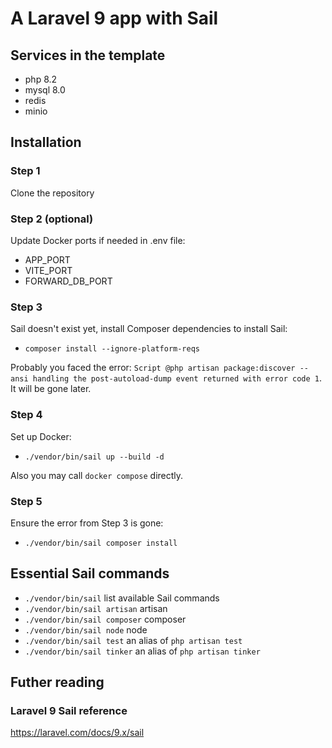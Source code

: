 # A Laravel 9 app with Sail

## Services in the template
- php 8.2
- mysql 8.0
- redis
- minio

## Installation

### Step 1
Clone the repository 

### Step 2 (optional)
Update Docker ports if needed in .env file:
- APP_PORT
- VITE_PORT
- FORWARD_DB_PORT

### Step 3
Sail doesn't exist yet, install Composer dependencies to install Sail:
- `composer install --ignore-platform-reqs`

Probably you faced the error: `Script @php artisan package:discover --ansi handling the post-autoload-dump event returned with error code 1`. It will be gone later.

### Step 4
Set up Docker:
- `./vendor/bin/sail up --build -d`

Also you may call `docker compose` directly.

### Step 5
Ensure the error from Step 3 is gone:
- `./vendor/bin/sail composer install`

## Essential Sail commands
- `./vendor/bin/sail` list available Sail commands
- `./vendor/bin/sail artisan` artisan
- `./vendor/bin/sail composer` composer
- `./vendor/bin/sail node` node
- `./vendor/bin/sail test` an alias of `php artisan test`
- `./vendor/bin/sail tinker` an alias of `php artisan tinker`


## Futher reading

### Laravel 9 Sail reference 
https://laravel.com/docs/9.x/sail
